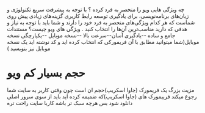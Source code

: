 چه ویژگی هایی ویو را منحصر به فرد کرده  ؟
با توجه به پیشرفت سریع تکنولوژی­ و زبان‌های برنامه‌­نویسی، برای یادگیری توسعه رابط کاربری گزینه­‌های زیادی پیش روی شماست که هر کدام ویژگی‌­های منحصر به فرد خود را دارند و شما باید با توجه به نیاز و هدفی که دارید مناسب‌­ترین آن­‌ها را انتخاب کنید .
ویژگی های ویو چیست؟
مستندات جامع و ساده --یادگیری آسان--سرعت بالا --نسخه موبایل --یکپارچگی
نسخه موبایل(شما میتوانید مطابق با آن فریمورکی که انتخاب کرده اید و کد نوشته اید یک نسخه موبایل نیز بنویسید
)

# حجم بسیار کم ویو
مزیت بزرگ یک فریمورک (جاوا اسکریپ)حجم ان است چون وقتی کاربر به سایت شما رجوع میکند فرییمورک های (جاوا اسکریپ)که ضمیمه کرده اید باید  از سوی سرور اصلی دانلود شود بس هرچه سبک تر باشه کاربا سایت راحت تره

